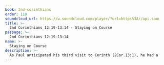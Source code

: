 ```yaml
---
book: 2nd-corinthians
order: 110
soundcloud_url: https://w.soundcloud.com/player/?url=https%3A//api.soundcloud.com/tracks/
title: >-
  2nd Corinthians 12:19-13:14 - Staying on Course
passage: >-
  2nd Corinthians 12:19-13:14
name: >-
  Staying on Course
description: >-
  As Paul anticipated his third visit to Corinth (2Cor.13:1), he had a lot of conflicting emotions. Will everyone have changed? What about the internal deficiencies that were destroying this church? (We face the same things.) He calls on the church to examine itself and aim for perfection.
---
```


